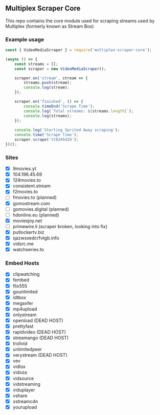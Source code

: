 ## Multiplex Scraper Core

This repo contains the core module used for scraping streams used by Multiplex (formerly known as Stream Box)

### Example usage

```js
const { VideoMediaScraper } = require('multiplex-scraper-core');

(async () => {
	const streams = [];
	const scraper = new VideoMediaScraper();

	scraper.on('stream', stream => {
		streams.push(stream);
		console.log(stream);
	});

	scraper.on('finished', () => {
		console.timeEnd('Scrape Time');
		console.log(`Total streams: ${streams.length}`);
		console.log(streams);
	});
	
	console.log('Starting Sprited Away scraping');
	console.time('Scrape Time');
	scraper.scrape('tt0245429');
})();
```

### Sites
- [x] 9movies.yt
- [x] 104.196.45.69
- [x] 124movies.to
- [x] consistent.stream
- [x] f2movies.to
- [ ] fmovies.to (planned)
- [X] gomostream.com
- [ ] gomovies.digital (planned)
- [ ] hdonline.eu (planned)
- [X] moviesjoy.net
- [ ] primewire.li (scraper broken, looking into fix)
- [X] putlockertv.biz
- [X] qazwsxedcrfvtgb.info
- [X] vidsrc.me
- [X] watchseries.to

### Embed Hosts
- [X] clipwatching
- [X] fembed
- [X] flix555
- [X] gounlimited
- [X] idtbox
- [X] megaxfer
- [X] mp4upload
- [X] onlystream
- [X] openload (DEAD HOST)
- [X] prettyfast
- [X] rapidvideo (DEAD HOST)
- [X] streamango (DEAD HOST)
- [X] trollvid
- [X] unlimitedpeer
- [X] verystream (DEAD HOST)
- [X] vev
- [X] vidlox
- [X] vidoza
- [X] vidsource
- [X] vidstreaming
- [X] viduplayer
- [X] vshare
- [X] xstreamcdn
- [X] yourupload